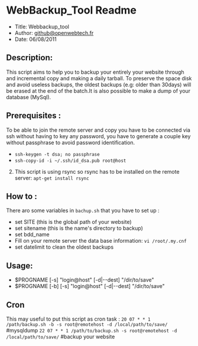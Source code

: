 # WebBackup_Tool Readme
- Title: Webbackup_tool
- Author: github@openwebtech.fr
- Date: 06/08/2011

## Description:
This script aims to help you to backup your entirely your website through and incremental copy and making
a daily tarball. To preserve the space disk and avoid useless backups, the oldest backups (e.g: older than 30days)
will be erased at the end of the batch.It is also possible to make a dump of your database (MySql).

## Prerequisites :
To be able to join the remote server and copy you have to be connected via ssh without having
to key any password, you have to generate a couple key without passphrase to avoid password identification.

* `ssh-keygen -t dsa; no passphrase`
* `ssh-copy-id -i ~/.ssh/id_dsa.pub root@host`

2. This script is using rsync so rsync has to be installed on the remote server: `apt-get install rsync`

## How to :
There aro some variables in `bachup.sh` that you have to set up :
* set SITE (this is the global path of your website)
* set sitename (this is the name's directory to backup)
* set bdd_name
* Fill on your remote server the data base information: `vi /root/.my.cnf`
* set datelimit to clean the oldest backups

## Usage:
- $PROGNAME [-s] "login@host" [-d|--dest] "/dir/to/save"
- $PROGNAME [-b] [-s] "login@host" [-d|--dest] "/dir/to/save"

## Cron
This may useful to put this script as cron task :
`20 07 * * 1 /path/backup.sh -b -s root@remotehost -d /local/path/to/save/` #mysqldump
`22 07 * * 1 /path/to/backup.sh -s root@remotehost -d /local/path/to/save/` #backup your website

